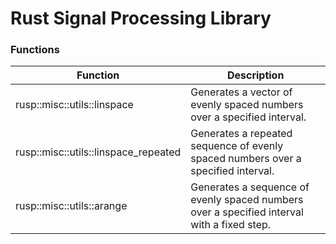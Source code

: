 # Rust Signal Processing Library

### Functions
| Function | Description |
| --------- | ----------- |
| rusp::misc::utils::linspace | Generates a vector of evenly spaced numbers over a specified interval. |
| rusp::misc::utils::linspace_repeated | Generates a repeated sequence of evenly spaced numbers over a specified interval. |
| rusp::misc::utils::arange | Generates a sequence of evenly spaced numbers over a specified interval with a fixed step. |